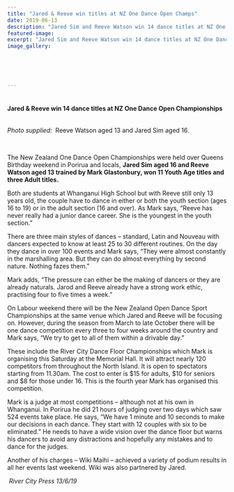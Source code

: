 ```yaml
---
title: "Jared & Reeve win titles at NZ One Dance Open Champs"
date: 2019-06-13
description: "Jared Sim and Reeve Watson win 14 dance titles at NZ One Dance Open Championships..."
featured-image: 
excerpt: "Jared Sim and Reeve Watson win 14 dance titles at NZ One Dance Open Championships."
image_gallery:
	
	
	
	
	
---
```


<h4>&nbsp;<br />Jared &amp; Reeve win 14 dance titles at NZ One Dance Open Championships</h4>
<p><img src="https://scontent-syd2-1.xx.fbcdn.net/v/t1.0-9/62592171_2317760524929599_6277576796003106816_n.jpg?_nc_cat=103&amp;_nc_eui2=AeGlWph9QMJqOtVlsS2eB7Ac-bw0aJSJaqftFt_uqPdo8B6edyc4-Zqe9O7K-XTeKGvWjGruLFY2Tk0547fnPnlNSeALvw2IrNOTYb5wb6t1Cg&amp;_nc_ht=scontent-syd2-1.xx&amp;oh=6a7f9091f9fbfff2e8b5f6205355891d&amp;oe=5DC062AD" alt="" /></p>
<p><em>Photo supplied:&nbsp;</em> Reeve Watson aged 13 and Jared Sim aged 16.</p>
<p>&nbsp;</p>
<p><span>The New Zealand One Dance Open Championships were held over Queens Birthday weekend in Porirua and locals, <strong>Jared Sim aged 16 and Reeve Watson aged 13 trained by Mark Glastonbury, won 11 Youth Age titles and three Adult titles.</strong></span></p>
<p><span>Both are students at Whanganui High School but with Reeve still only 13 years old, the couple have to dance in either or both the youth section (ages 16 to 19) or in the adult secti</span><span class="text_exposed_show">on (16 and over). As Mark says, &ldquo;Reeve has never really had a junior dance career. She is the youngest in the youth section.&rdquo;<br /></span></p>
<p><span class="text_exposed_show">There are three main styles of dances &ndash; standard, Latin and Nouveau with dancers expected to know at least 25 to 30 different routines. On the day they dance in over 100 events and Mark says, &ldquo;They were almost constantly in the marshalling area. But they can do almost everything by second nature. Nothing fazes them.&rdquo;<br /></span></p>
<p><span class="text_exposed_show">Mark adds, &ldquo;The pressure can either be the making of dancers or they are already naturals. Jarod and Reeve already have a strong work ethic, practising four to five times a week.&rdquo;&nbsp;<br /></span></p>
<p><span class="text_exposed_show">On Labour weekend there will be the New Zealand Open Dance Sport Championships at the same venue which Jared and Reeve will be focusing on. However, during the season from March to late October there will be one dance competition every three to four weeks around the country and Mark says, &ldquo;We try to get to all of them within a drivable day.&rdquo;<br /></span></p>
<p><span class="text_exposed_show">These include the River City Dance Floor Championships which Mark is organising this Saturday at the Memorial Hall. It will attract nearly 120 competitors from throughout the North Island. It is open to spectators starting from 11.30am. The cost to enter is $15 for adults, $10 for seniors and $8 for those under 16. This is the fourth year Mark has organised this competition.<br /></span></p>
<p><span class="text_exposed_show">Mark is a judge at most competitions &ndash; although not at his own in Whanganui. In Porirua he did 21 hours of judging over two days which saw 524 events take place. He says, &ldquo;We have 1 minute and 10 seconds to make our decisions in each dance. They start with 12 couples with six to be eliminated.&rdquo; He needs to have a wide vision over the dance floor but warns his dancers to avoid any distractions and hopefully any mistakes and to dance for the judges.<br /></span></p>
<p><span class="text_exposed_show">Another of his charges &ndash; Wiki Maihi &ndash; achieved a variety of podium results in all her events last weekend. Wiki was also partnered by Jared.</span></p>
<p><em><span class="text_exposed_show">&nbsp;River City Press 13/6/19</span></em></p>

